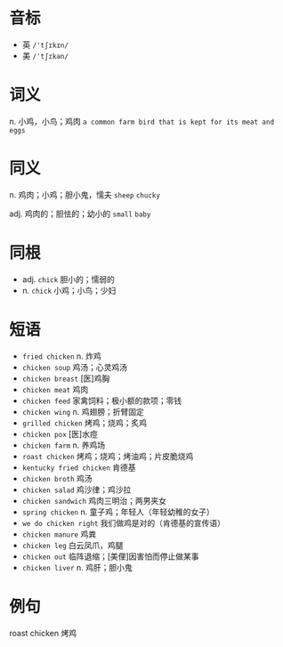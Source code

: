 # 音标

- 英 `/'tʃɪkɪn/`
- 美 `/ˈtʃɪkən/`

# 词义

n. 小鸡，小鸟；鸡肉
`a common farm bird that is kept for its meat and eggs`

# 同义

n. 鸡肉；小鸡；胆小鬼，懦夫
`sheep` `chucky`

adj. 鸡肉的；胆怯的；幼小的
`small` `baby`

# 同根

- adj. `chick` 胆小的；懦弱的
- n. `chick` 小鸡；小鸟；少妇

# 短语

- `fried chicken` n. 炸鸡
- `chicken soup` 鸡汤；心灵鸡汤
- `chicken breast` [医]鸡胸
- `chicken meat` 鸡肉
- `chicken feed` 家禽饲料；极小额的款项；零钱
- `chicken wing` n. 鸡翅膀；折臂固定
- `grilled chicken` 烤鸡；烧鸡；炙鸡
- `chicken pox` [医]水痘
- `chicken farm` n. 养鸡场
- `roast chicken` 烤鸡；烧鸡；烤油鸡；片皮脆烧鸡
- `kentucky fried chicken` 肯德基
- `chicken broth` 鸡汤
- `chicken salad` 鸡沙律；鸡沙拉
- `chicken sandwich` 鸡肉三明治；两男夹女
- `spring chicken` n. 童子鸡；年轻人（年轻幼稚的女子）
- `we do chicken right` 我们做鸡是对的（肯德基的宣传语）
- `chicken manure` 鸡粪
- `chicken leg` 白云凤爪，鸡腿
- `chicken out` 临阵退缩；[美俚]因害怕而停止做某事
- `chicken liver` n. 鸡肝；胆小鬼

# 例句

roast chicken
烤鸡


